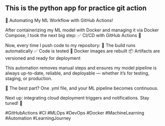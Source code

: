 ## This is the python app for practice git action


🚀 Automating My ML Workflow with GitHub Actions!

After containerizing my ML model with Docker and managing it via Docker Compose, I took the next big step:
✅ CI/CD with GitHub Actions 🔄

Now, every time I push code to my repository:
🔧 The build runs automatically
✅ Code is tested
🐳 Docker images are rebuilt
📦 Artifacts are versioned and ready for deployment

This automation removes manual steps and ensures my model pipeline is always up-to-date, reliable, and deployable — whether it’s for testing, staging, or production.

🔁 The best part? One .yml file, and your ML pipeline becomes continuous.

Next up: integrating cloud deployment triggers and notifications. Stay tuned! 🎯

#GitHubActions #CI #MLOps #DevOps #Docker #MachineLearning #Automation #LearningJourney
